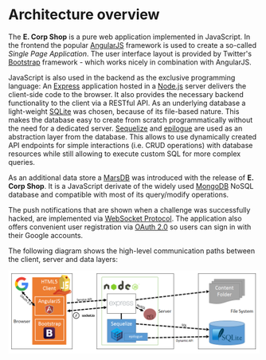 # Architecture overview

The **E. Corp Shop** is a pure web application implemented in JavaScript. In the frontend the popular [AngularJS](https://angularjs.org/) framework is used to create a so-called _Single Page Application_. The user interface layout is provided by Twitter's [Bootstrap](http://getbootstrap.com) framework - which works nicely in combination with AngularJS.

JavaScript is also used in the backend as the exclusive programming language: An [Express](http://expressjs.com) application hosted in a [Node.js](https://nodejs.org) server delivers the client-side code to the browser. It also provides the necessary backend functionality to the client via a RESTful API. As an underlying database a light-weight [SQLite](https://www.sqlite.org) was chosen, because of its file-based nature. This makes the database easy to create from scratch programmatically without the need for a dedicated server. [Sequelize](http://docs.sequelizejs.com) and [epilogue](https://github.com/dchester/epilogue) are used as an abstraction layer from the database. This allows to use dynamically created API endpoints for simple interactions \(i.e. CRUD operations\) with database resources while still allowing to execute custom SQL for more complex queries.

As an additional data store a [MarsDB](https://github.com/c58/marsdb) was introduced with the release of **E. Corp Shop**. It is a JavaScript derivate of the widely used [MongoDB](https://www.mongodb.com) NoSQL database and compatible with most of its query/modify operations.

The push notifications that are shown when a challenge was successfully hacked, are implemented via [WebSocket Protocol](https://tools.ietf.org/html/rfc6455). The application also offers convenient user registration via [OAuth 2.0](https://oauth.net/2/) so users can sign in with their Google accounts.

The following diagram shows the high-level communication paths between the client, server and data layers:

![Architecture overview diagram](../../.gitbook/assets/architecture-diagram.png)

